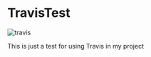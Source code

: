 # TravisTest

![travis](https://travis-ci.org/fengcj/TravisTest.svg?branch=master)


This is just a test for using Travis in my project